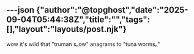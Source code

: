 ---json
{"author":"@topghost","date":"2025-09-04T05:44:38Z","title":"","tags":[],"layout":"layouts/post.njk"}
---
wow it&#x27;s wild that &#x22;truman s&#x2095;ow&#x22; anagrams to &#x22;tuna worms&#x2095;&#x22;
